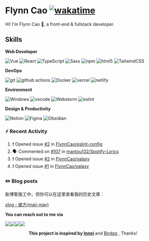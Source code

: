 # Flynn Cao [![wakatime](https://wakatime.com/badge/user/c83afdda-c313-4c6d-8685-537ee52e9da8.svg)](https://wakatime.com/@c83afdda-c313-4c6d-8685-537ee52e9da8)

Hi! I'm Flynn Cao 👋, a front-end & fullstack developer.

## Skills
**Web Developer**

<p>
 <img alt="Vue" src="https://img.shields.io/badge/Vue.js-35495E?style=flat-square&logo=vue.js&logoColor=4FC08D" />
  <img alt="React" src="https://img.shields.io/badge/-React-45b8d8?style=flat-square&logo=react&logoColor=white" />
  <img alt="TypeScript"
    src="https://img.shields.io/badge/-TypeScript-007ACC?style=flat-square&logo=typescript&logoColor=white" />
  <img alt="Sass" src="https://img.shields.io/badge/-Sass-CC6699?style=flat-square&logo=sass&logoColor=white" />
  <img alt="npm" src="https://img.shields.io/badge/-NPM-CB3837?style=flat-square&logo=npm&logoColor=white" />
  <img alt="html5" src="https://img.shields.io/badge/-HTML5-E34F26?style=flat-square&logo=html5&logoColor=white" />
  <img alt="TailwindCSS"
    src="https://img.shields.io/badge/-tailwindcss-50B3D0?style=flat-square&logo=tailwindcss&logoColor=white" />
</p>

**DevOps**

<p>
  <img alt="git" src="https://img.shields.io/badge/-Git-F05032?style=flat-square&logo=git&logoColor=white" />
  <img alt="github actions"
    src="https://img.shields.io/badge/-Github_Actions-2088FF?style=flat-square&logo=github-actions&logoColor=white" />
  <img alt="Docker" src="https://img.shields.io/badge/-Docker-46a2f1?style=flat-square&logo=docker&logoColor=white" />
	<img alt="vercel" src="https://img.shields.io/badge/Vercel-000000?flat-square&logo=vercel&logoColor=white"/>
	<img alt="netlify" src="https://img.shields.io/badge/Netlify-00C7B7?style=flat-square&logo=netlify&logoColor=white"/>
</p>

**Environment**

<p>
  <img alt="Windows" src="https://img.shields.io/badge/Windows-0078D6?style=flat-square&logo=windows&logoColor=white" />
  <img alt="vscode" src="https://img.shields.io/badge/Visual%20Studio%20Code-blue?style=flat-square&logo=visual-studio-code&logoColor=ffffff" />
  <img alt="Webstorm" src="https://img.shields.io/badge/WebStorm-000000?style=flat-square&logo=WebStorm&logoColor=white" />
 <img alt="eslint" src="https://img.shields.io/badge/eslint-3A33D1?style=flat-square&logo=eslint&logoColor=white" />

</p>

**Design & Productivity**
<p>
<img alt="Notion" src="https://img.shields.io/badge/Notion-000000?style=flat-square&logo=notion&logoColor=white"/>
<img alt="Figma" src="https://img.shields.io/badge/Figma-F24E1E?style=flat-square&logo=figma&logoColor=white"/>
<img alt="Obsidian" src="https://img.shields.io/badge/Obsidian-%23483699.svg?style=flat-square&logo=obsidian&logoColor=white"/>

</p>



### :zap: Recent Activity

<!--START_SECTION:activity-->
1. ❗ Opened issue [#2](https://github.com/FlynnCao/eslint-config/issues/2) in [FlynnCao/eslint-config](https://github.com/FlynnCao/eslint-config)
2. 🗣 Commented on [#107](https://github.com/mantou132/Spotify-Lyrics/issues/107#issuecomment-1641964983) in [mantou132/Spotify-Lyrics](https://github.com/mantou132/Spotify-Lyrics)
3. ❗ Opened issue [#2](https://github.com/FlynnCao/valaxy/issues/2) in [FlynnCao/valaxy](https://github.com/FlynnCao/valaxy)
4. ❗ Opened issue [#1](https://github.com/FlynnCao/valaxy/issues/1) in [FlynnCao/valaxy](https://github.com/FlynnCao/valaxy)
<!--END_SECTION:activity-->

### ✏️ Blog posts

新博客施工中，但你可以在这里查看我的历史文章：

[xlog - 彼方(maji-may)](https://www.flynncao.me/)

 
 **You can reach out to me via**


 <p style="display:flex">
<a href="https://t.me/flynncao/"><img src="https://img.shields.io/badge/Telegram-2CA5E0?style=for-the-badge&logo=telegram&logoColor=white"/></a>
<a href="https://discord.gg/v2bzdj7j"><img src="https://img.shields.io/badge/Discord-7289DA?style=for-the-badge&logo=discord&logoColor=white"/></a>
<a href="https://steamcommunity.com/id/flynncao" target="blank"><img src="https://img.shields.io/badge/Steam-000000?style=for-the-badge&logo=steam&logoColor=white"/></a>
<a href="https://open.spotify.com/user/31yq55jcmnkkkuhe4irsa7kphjoy" target="blank"><img src="https://img.shields.io/badge/Spotify-1ED760?&style=for-the-badge&logo=spotify&logoColor=white"></img></a>
</p>
<p align=center><strong>This project is inspired by <a href="https://github.com/innei" target="_blank">Innei</a> </strong> and  <a href="https://github.com/birdgg" target="_blank">Birdgg</a> </strong>, Thanks!</>


<!-- <a href="#"><img src="https://img.shields.io/badge/WeChat-07C160?style=for-the-badge&logo=wechat&logoColor=white"/></a> -->


<!-- <a href="https://twitter.com/real_flynncao" target="_blank"><img alt="Twitter" src="https://img.shields.io/badge/twitter-%231DA1F2.svg?&style=for-the-badge&logo=twitter&logoColor=white"></a> -->









